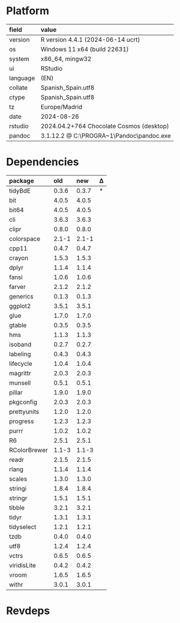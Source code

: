 # Platform

|field    |value                                    |
|:--------|:----------------------------------------|
|version  |R version 4.4.1 (2024-06-14 ucrt)        |
|os       |Windows 11 x64 (build 22631)             |
|system   |x86_64, mingw32                          |
|ui       |RStudio                                  |
|language |(EN)                                     |
|collate  |Spanish_Spain.utf8                       |
|ctype    |Spanish_Spain.utf8                       |
|tz       |Europe/Madrid                            |
|date     |2024-08-26                               |
|rstudio  |2024.04.2+764 Chocolate Cosmos (desktop) |
|pandoc   |3.1.12.2 @ C:\PROGRA~1\Pandoc\pandoc.exe |

# Dependencies

|package      |old   |new   |Δ  |
|:------------|:-----|:-----|:--|
|tidyBdE      |0.3.6 |0.3.7 |*  |
|bit          |4.0.5 |4.0.5 |   |
|bit64        |4.0.5 |4.0.5 |   |
|cli          |3.6.3 |3.6.3 |   |
|clipr        |0.8.0 |0.8.0 |   |
|colorspace   |2.1-1 |2.1-1 |   |
|cpp11        |0.4.7 |0.4.7 |   |
|crayon       |1.5.3 |1.5.3 |   |
|dplyr        |1.1.4 |1.1.4 |   |
|fansi        |1.0.6 |1.0.6 |   |
|farver       |2.1.2 |2.1.2 |   |
|generics     |0.1.3 |0.1.3 |   |
|ggplot2      |3.5.1 |3.5.1 |   |
|glue         |1.7.0 |1.7.0 |   |
|gtable       |0.3.5 |0.3.5 |   |
|hms          |1.1.3 |1.1.3 |   |
|isoband      |0.2.7 |0.2.7 |   |
|labeling     |0.4.3 |0.4.3 |   |
|lifecycle    |1.0.4 |1.0.4 |   |
|magrittr     |2.0.3 |2.0.3 |   |
|munsell      |0.5.1 |0.5.1 |   |
|pillar       |1.9.0 |1.9.0 |   |
|pkgconfig    |2.0.3 |2.0.3 |   |
|prettyunits  |1.2.0 |1.2.0 |   |
|progress     |1.2.3 |1.2.3 |   |
|purrr        |1.0.2 |1.0.2 |   |
|R6           |2.5.1 |2.5.1 |   |
|RColorBrewer |1.1-3 |1.1-3 |   |
|readr        |2.1.5 |2.1.5 |   |
|rlang        |1.1.4 |1.1.4 |   |
|scales       |1.3.0 |1.3.0 |   |
|stringi      |1.8.4 |1.8.4 |   |
|stringr      |1.5.1 |1.5.1 |   |
|tibble       |3.2.1 |3.2.1 |   |
|tidyr        |1.3.1 |1.3.1 |   |
|tidyselect   |1.2.1 |1.2.1 |   |
|tzdb         |0.4.0 |0.4.0 |   |
|utf8         |1.2.4 |1.2.4 |   |
|vctrs        |0.6.5 |0.6.5 |   |
|viridisLite  |0.4.2 |0.4.2 |   |
|vroom        |1.6.5 |1.6.5 |   |
|withr        |3.0.1 |3.0.1 |   |

# Revdeps

